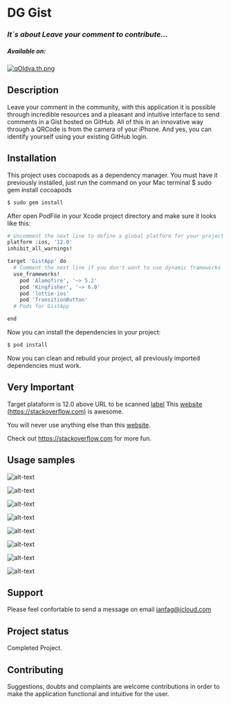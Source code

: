 # DG Gist
### *It`s about Leave your comment to contribute...*

##### Available on: 

[![qOIdva.th.png](https://iili.io/qOIdva.th.png)](https://freeimage.host/br)

## Description

Leave your comment in the community, with this application it is possible through incredible resources and a pleasant and intuitive interface to send comments in a Gist hosted on GitHub. All of this in an innovative way through a QRCode is from the camera of your iPhone.
And yes, you can identify yourself using your existing GitHub login.

## Installation

This project uses cocoapods as a dependency manager. You must have it previously installed, just run the command on your Mac terminal $ sudo gem install cocoapods 

```bash
$ sudo gem install
```
After open PodFile in your Xcode project directory and make sure it looks like this:

```bash
# Uncomment the next line to define a global platform for your project
platform :ios, '12.0'
inhibit_all_warnings!

target 'GistApp' do
  # Comment the next line if you don't want to use dynamic frameworks
  use_frameworks!
	pod 'Alamofire', '~> 5.2'
	pod 'Kingfisher', '~> 6.0'
	pod 'lottie-ios'
	pod 'TransitionButton'
  # Pods for GistApp

end
```
Now you can install the dependencies in your project:

```bash
$ pod install
```

Now you can clean and rebuild your project, all previously imported dependencies must work.

## Very Important
Target plataform is 12.0 above
URL to be scanned 
[label](https://gist.github.com/4aee2ca2fadc06e165ac7c6a65a16c33.git)
This [website (https://stackoverflow.com)][website] is awesome.

You will never use anything else than this [website].

Check out <https://stackoverflow.com> for more fun.

[website]: https://stackoverflow.com

## Usage samples
![alt-text](https://github.com/ianfagundes84/dggistapp/blob/main/launching.gif?raw=true)

![alt-text](https://github.com/ianfagundes84/dggistapp/blob/main/auth.gif?raw=true)

![alt-text](https://github.com/ianfagundes84/dggistapp/blob/main/logged.gif?raw=true)

![alt-text](https://github.com/ianfagundes84/dggistapp/blob/main/camera.gif?raw=true)

![alt-text](https://github.com/ianfagundes84/dggistapp/blob/main/scannerok.gif?raw=true)

![alt-text](https://github.com/ianfagundes84/dggistapp/blob/main/update.gif?raw=true)

![alt-text](https://github.com/ianfagundes84/dggistapp/blob/main/edit.gif?raw=true)

![alt-text](https://github.com/ianfagundes84/dggistapp/blob/main/delete.gif?raw=true)

## Support

Please feel confortable to send a message on email ianfag@icloud.com

## Project status

Completed Project.

## Contributing

Suggestions, doubts and complaints are welcome contributions in order to make the application functional and intuitive for the user.


